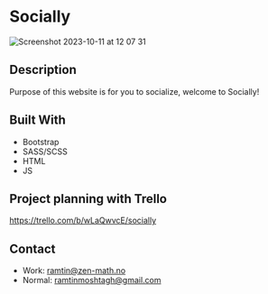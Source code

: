 # Socially
![Screenshot 2023-10-11 at 12 07 31](https://github.com/RamtinMoshtagh/css-frameworks-ca/assets/95631899/b880fb25-f66c-4b52-8596-d3bc172aa96c)

## Description
Purpose of this website is for you to socialize, welcome to Socially!

## Built With
- Bootstrap
- SASS/SCSS
- HTML
- JS

## Project planning with Trello
https://trello.com/b/wLaQwvcE/socially

## Contact
- Work: ramtin@zen-math.no
- Normal: ramtinmoshtagh@gmail.com
